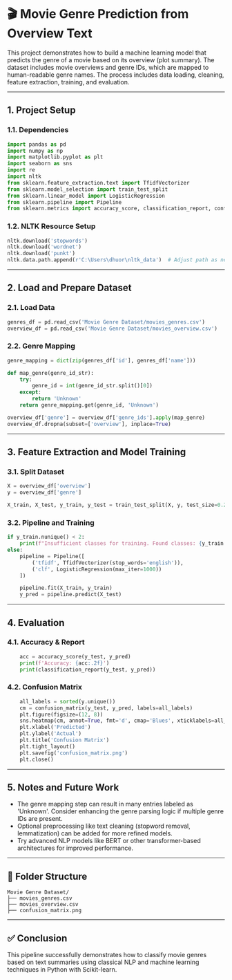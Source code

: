 # 🎬 Movie Genre Prediction from Overview Text

This project demonstrates how to build a machine learning model that predicts the genre of a movie based on its overview (plot summary). The dataset includes movie overviews and genre IDs, which are mapped to human-readable genre names. The process includes data loading, cleaning, feature extraction, training, and evaluation.

---

## 1. Project Setup

### 1.1. Dependencies
```python
import pandas as pd
import numpy as np
import matplotlib.pyplot as plt
import seaborn as sns
import re
import nltk
from sklearn.feature_extraction.text import TfidfVectorizer
from sklearn.model_selection import train_test_split
from sklearn.linear_model import LogisticRegression
from sklearn.pipeline import Pipeline
from sklearn.metrics import accuracy_score, classification_report, confusion_matrix
```

### 1.2. NLTK Resource Setup
```python
nltk.download('stopwords')
nltk.download('wordnet')
nltk.download('punkt')
nltk.data.path.append(r'C:\Users\dhuor\nltk_data')  # Adjust path as needed
```

---

## 2. Load and Prepare Dataset

### 2.1. Load Data
```python
genres_df = pd.read_csv('Movie Genre Dataset/movies_genres.csv')
overview_df = pd.read_csv('Movie Genre Dataset/movies_overview.csv')
```

### 2.2. Genre Mapping
```python
genre_mapping = dict(zip(genres_df['id'], genres_df['name']))

def map_genre(genre_id_str):
    try:
        genre_id = int(genre_id_str.split()[0])
    except:
        return 'Unknown'
    return genre_mapping.get(genre_id, 'Unknown')

overview_df['genre'] = overview_df['genre_ids'].apply(map_genre)
overview_df.dropna(subset=['overview'], inplace=True)
```

---

## 3. Feature Extraction and Model Training

### 3.1. Split Dataset
```python
X = overview_df['overview']
y = overview_df['genre']

X_train, X_test, y_train, y_test = train_test_split(X, y, test_size=0.2, stratify=y, random_state=42)
```

### 3.2. Pipeline and Training
```python
if y_train.nunique() < 2:
    print(f"Insufficient classes for training. Found classes: {y_train.unique()}.")
else:
    pipeline = Pipeline([
        ('tfidf', TfidfVectorizer(stop_words='english')),
        ('clf', LogisticRegression(max_iter=1000))
    ])

    pipeline.fit(X_train, y_train)
    y_pred = pipeline.predict(X_test)
```

---

## 4. Evaluation

### 4.1. Accuracy & Report
```python
    acc = accuracy_score(y_test, y_pred)
    print(f'Accuracy: {acc:.2f}')
    print(classification_report(y_test, y_pred))
```

### 4.2. Confusion Matrix
```python
    all_labels = sorted(y.unique())
    cm = confusion_matrix(y_test, y_pred, labels=all_labels)
    plt.figure(figsize=(12, 8))
    sns.heatmap(cm, annot=True, fmt='d', cmap='Blues', xticklabels=all_labels, yticklabels=all_labels)
    plt.xlabel('Predicted')
    plt.ylabel('Actual')
    plt.title('Confusion Matrix')
    plt.tight_layout()
    plt.savefig('confusion_matrix.png')
    plt.close()
```

---

## 5. Notes and Future Work

- The genre mapping step can result in many entries labeled as 'Unknown'. Consider enhancing the genre parsing logic if multiple genre IDs are present.
- Optional preprocessing like text cleaning (stopword removal, lemmatization) can be added for more refined models.
- Try advanced NLP models like BERT or other transformer-based architectures for improved performance.

---

## 📁 Folder Structure
```
Movie Genre Dataset/
├── movies_genres.csv
├── movies_overview.csv
├── confusion_matrix.png
```

---

## ✅ Conclusion
This pipeline successfully demonstrates how to classify movie genres based on text summaries using classical NLP and machine learning techniques in Python with Scikit-learn.

